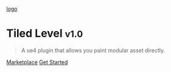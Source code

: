 <!-- _coverpage.md -->

[logo](_media/logo.png)

# Tiled Level <small>v1.0</small>

> A ue4 plugin that allows you paint modular asset directly.

[Marketplace](https://github.com/docsifyjs/docsify/)
[Get Started](#index)

<!-- [Discord](https://google.com) -->